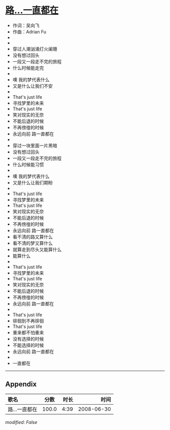 # [路...一直都在](https://music.163.com/song?id=25906126)

* 作词：吴向飞
* 作曲：Adrian Fu
*
*
* 穿过人潮汹涌灯火阑珊
* 没有想过回头
* 一段又一段走不完的旅程
* 什么时候能走完
* 
* 噢 我的梦代表什么
* 又是什么让我们不安
* 
* That's just life
* 寻找梦里的未来
* That's just life
* 笑对现实的无奈
* 不能后退的时候
* 不再傍徨的时候
* 永远向前 路一直都在
* 
* 穿过一块里面一片黑暗
* 没有想过回头
* 一段又一段走不完的旅程
* 什么时候能习惯
* 
* 噢 我的梦代表什么
* 又是什么让我们期盼
* 
* That's just life
* 寻找梦里的未来
* That's just life
* 笑对现实的无奈
* 不能后退的时候
* 不再傍徨的时候
* 永远向前 路一直都在
* 看不清的路又算什么
* 看不清的梦又算什么
* 就算走到尽头又能算什么
* 能算什么
* 
* That's just life
* 寻找梦里的未来
* That's just life
* 笑对现实的无奈
* 不能后退的时候
* 不再傍徨的时候
* 永远向前 路一直都在
* 
* That's just life
* 徘徊到不再徘徊
* That's just life
* 重来都不怕重来
* 没有选择的时候
* 不能选择的时候
* 永远向前 路一直都在
* 
* 一直都在


---

## Appendix

|歌名|分数|时长|时间|
|:---|:---:|---:|---:|
|路...一直都在|100.0|4:39|2008-06-30

*modified: False*